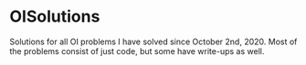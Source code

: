 # OISolutions
Solutions for all OI problems I have solved since October 2nd, 2020. Most of the problems consist of just code, but some have write-ups as well. 